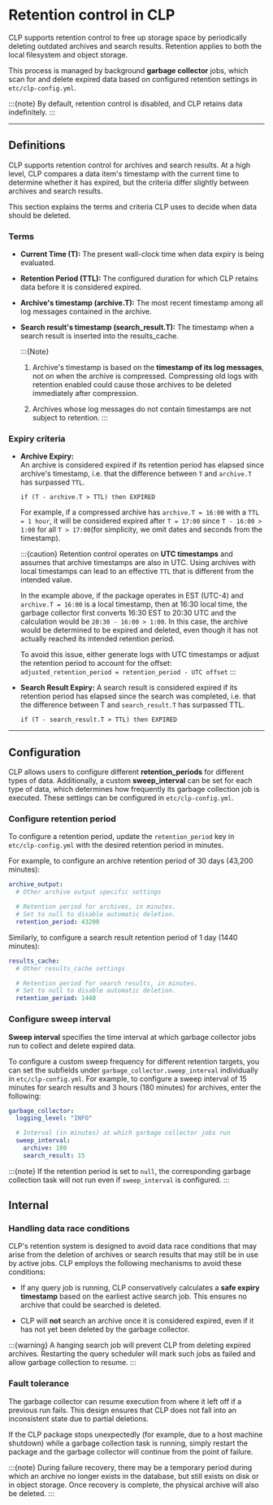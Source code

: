 # Retention control in CLP

CLP supports retention control to free up storage space by periodically deleting outdated archives
and search results. Retention applies to both the local filesystem and object storage.

This process is managed by background **garbage collector** jobs, which scan for and delete expired
data based on configured retention settings in `etc/clp-config.yml`.

:::{note}
By default, retention control is disabled, and CLP retains data indefinitely.
:::

---

## Definitions
CLP supports retention control for archives and search results.
At a high level, CLP compares a data item's timestamp with the current time to determine whether
it has expired, but the criteria differ slightly between archives and search results.

This section explains the terms and criteria CLP uses to decide when data should be deleted.

### Terms
- **Current Time (T):** The present wall-clock time when data expiry is being evaluated.
- **Retention Period (TTL):** The configured duration for which CLP retains data before it is
  considered expired.
- **Archive's timestamp (archive.T):** The most recent timestamp among all log messages
  contained in the archive.
- **Search result's timestamp (search_result.T):** The timestamp when a search result is inserted
  into the results_cache.

  :::{Note}
  1. Archive's timestamp is based on the **timestamp of its log messages**, not on when the archive
  is compressed. Compressing old logs with retention enabled could cause those archives to be
  deleted immediately after compression.
  
  2. Archives whose log messages do not contain timestamps are not subject to retention.
  :::

### Expiry criteria

- **Archive Expiry:**  
  An archive is considered expired if its retention period has elapsed since archive's timestamp,
  i.e. that the difference between `T` and `archive.T` has surpassed `TTL`.
  ```text
  if (T - archive.T > TTL) then EXPIRED
  ```

  For example, if a compressed archive has `archive.T = 16:00` with a `TTL = 1 hour`, it will be
  considered expired after `T = 17:00` since `T - 16:00 > 1:00` for all `T > 17:00`(for simplicity,
  we omit dates and seconds from the timestamp).

  :::{caution}
  Retention control operates on **UTC timestamps** and assumes that archive timestamps are also in
  UTC. Using archives with local timestamps can lead to an effective `TTL` that is different from 
  the intended value.

  In the example above, if the package operates in EST (UTC-4) and `archive.T = 16:00` is a local
  timestamp, then at 16:30 local time, the garbage collector first converts 16:30 EST to 20:30 UTC
  and the calculation would be `20:30 - 16:00 > 1:00`.
  In this case, the archive would be determined to be expired and deleted, even though it has not 
  actually reached its intended retention period.

  To avoid this issue, either generate logs with UTC timestamps or adjust the retention period to
  account for the offset:
  `adjusted_retention_period = retention_period - UTC offset`
  :::

- **Search Result Expiry:** 
  A search result is considered expired if its retention period has elapsed since the search was 
  completed, i.e. that the difference between T and `search_result.T` has surpassed TTL.
  ```text
  if (T - search_result.T > TTL) then EXPIRED
  ```

---

## Configuration
CLP allows users to configure different **retention_periods** for different types of data. 
Additionally, a custom **sweep_interval** can be set for each type of data, which determines how
frequently its garbage collection job is executed. These settings can be configured in 
`etc/clp-config.yml`. 

### Configure retention period
To configure a retention period, update the `retention_period` key in `etc/clp-config.yml` with the
desired retention period in minutes.

For example, to configure an archive retention period of 30 days (43,200 minutes):
```yaml
archive_output:
  # Other archive output specific settings

  # Retention period for archives, in minutes. 
  # Set to null to disable automatic deletion.
  retention_period: 43200
```

Similarly, to configure a search result retention period of 1 day (1440 minutes):
```yaml
results_cache:
  # Other results_cache settings

  # Retention period for search results, in minutes. 
  # Set to null to disable automatic deletion.
  retention_period: 1440
```

### Configure sweep interval
**Sweep interval** specifies the time interval at which garbage collector jobs run to collect and
delete expired data.

To configure a custom sweep frequency for different retention targets, you can set the subfields
under `garbage_collector.sweep_interval` individually in `etc/clp-config.yml`. For example, to
configure a sweep interval of 15 minutes for search results and 3 hours (180 minutes) for archives,
enter the following:

```yaml
garbage_collector:
  logging_level: "INFO"

  # Interval (in minutes) at which garbage collector jobs run
  sweep_interval:
    archive: 180
    search_result: 15
```

:::{note}
If the retention period is set to `null`, the corresponding garbage collection task will not run 
even if `sweep_interval` is configured.
:::


## Internal
### Handling data race conditions
CLP's retention system is designed to avoid data race conditions that may arise from the deletion of
archives or search results that may still be in use by active jobs. CLP employs the following
mechanisms to avoid these conditions:

- If any query job is running, CLP conservatively calculates a **safe expiry timestamp** based on 
  the earliest active search job. This ensures no archive that could be searched is deleted.

- CLP will **not** search an archive once it is considered expired, even if it has not yet been
  deleted by the garbage collector.

:::{warning}
A hanging search job will prevent CLP from deleting expired archives. 
Restarting the query scheduler will mark such jobs as failed and allow garbage collection to resume.
:::

### Fault tolerance
The garbage collector can resume execution from where it left off if a previous run fails. 
This design ensures that CLP does not fall into an inconsistent state due to partial deletions.

If the CLP package stops unexpectedly (for example, due to a host machine shutdown) while a garbage
collection task is running, simply restart the package and the garbage collector will continue 
from the point of failure.

:::{note}
During failure recovery, there may be a temporary period during which an archive no longer exists in
the database, but still exists on disk or in object storage. Once recovery is complete, the physical
archive will also be deleted.
:::
